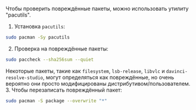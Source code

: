Чтобы проверить повреждённые пакеты, можно использовать утилиту "pacutils".
1. Установка `pacutils`:
```bash
sudo pacman -Sy pacutils
```
2. Проверка на повреждённые пакеты:
```bash
sudo paccheck --sha256sum --quiet
```
Некоторые пакеты, такие как `filesystem`, `lsb-release`, `libvlc` и `davinci-resolve-studio`, могут определяться как повреждённые, но очень вероятно они просто модифицированы дистрибутивом/пользователем.
3. Чтобы перезаписать повреждённый пакет:
```bash
sudo pacman -S package --overwrite "*"
```
